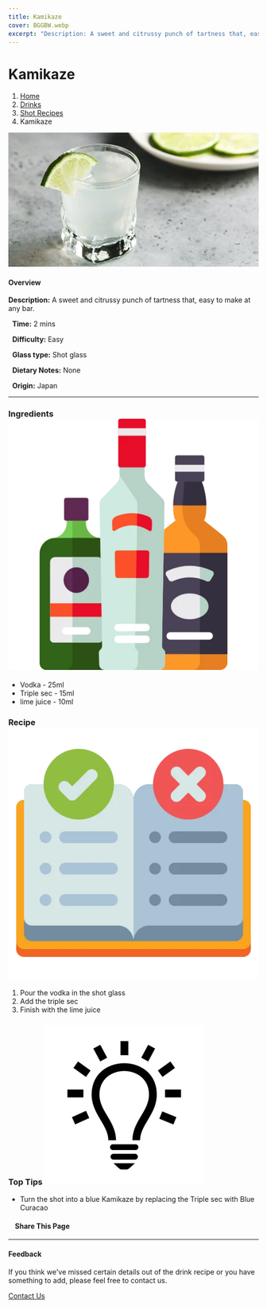 ```yaml
---
title: Kamikaze
cover: BGGBW.webp
excerpt: "Description: A sweet and citrussy punch of tartness that, easy to make at any bar."
---
```


# Kamikaze

1.  [Home](/)
2.  [Drinks](drinks)
3.  [Shot Recipes](drinks/shotrecipes)
4.  Kamikaze

![](images/kamikaze.webp)

#### Overview

**Description:** A sweet and citrussy punch of tartness that, easy to make at any bar.

  **Time:** 2 mins

  **Difficulty:** Easy

  **Glass type:** Shot glass

  **Dietary Notes:** None

  **Origin:** Japan

* * *

### Ingredients ![target](images/liquor.webp)

-   Vodka - 25ml
-   Triple sec - 15ml
-   lime juice - 10ml

### Recipe ![target](images/rules.webp)

1.  Pour the vodka in the shot glass
2.  Add the triple sec
3.  Finish with the lime juice

### Top Tips ![target](images/lightbulb.webp)

-   Turn the shot into a blue Kamikaze by replacing the Triple sec with Blue Curacao

####     Share This Page

[](https://www.facebook.com/sharer/sharer.php?u=beergogglegames.co.uk/Drinks/ShotRecipes/kamikaze)[](https://www.instagram.com/direct/new/)[](https://twitter.com/intent/tweet?url=beergogglegames.co.uk/Drinks/ShotRecipes/kamikaze)

* * *

#### Feedback

If you think we've missed certain details out of the drink recipe or you have something to add, please feel free to contact us.

  
  
  
[Contact Us](contact)
